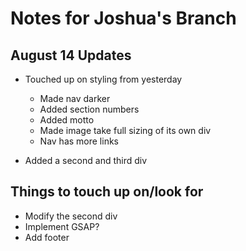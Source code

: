 # Notes for Joshua's Branch

## August 14 Updates
- Touched up on styling from yesterday
    - Made nav darker
    - Added section numbers
    - Added motto
    - Made image take full sizing of its own div
    - Nav has more links

- Added a second and third div

## Things to touch up on/look for
- Modify the second div
- Implement GSAP?
- Add footer
